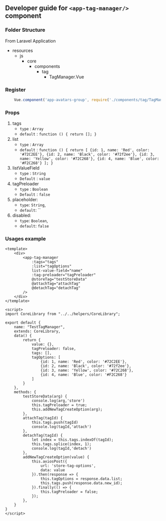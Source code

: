 ## Developer guide for `<app-tag-manager/>` component

### Folder Structure

From Laravel Application

- resources
    - js
        - core
            - components
                - tag
                    - TagManager.Vue
                    

### Register

```js
    Vue.component('app-avatars-group', require('./components/tag/TagManager').default);
```


### Props 

1. tags
    - `type` : `Array`
    - `default` : `function () {
           return [];
       }`
2. list
    - `type` : `Array`
    - `default` : `function () {
               return [
                   {id: 1, name: 'Red', color: '#72C2EE'},
                   {id: 2, name: 'Black', color: '#72f2ee'},
                   {id: 3, name: 'Yellow', color: '#72C268'},
                   {id: 4, name: 'Blue', color: '#F2C268'}
               ];
           }`
3. listValueField
   - `type` : `String`
   - `Default` : `value`
4. tagPreloader
   - `type` : `Boolean`
   - `Default` : `false`
5. placeholder: 
   - `type`: `String`,
   - `default`: ``
6. disabled: 
   - `type`: `Boolean`,
   - `default`: `false`    
    
### Usages example
```
<template>
    <div>
        <app-tag-manager
            :tags="tags"
            :list="tagOptions"
            list-value-field="name"
            :tag-preloader="tagPreloader"
            @storeTag="testStoreData"
            @attachTag="attachTag"
            @detachTag="detachTag"
        />
    </div>
</template>

<script>
import CoreLibrary from "../../helpers/CoreLibrary";

export default {
    name: "TestTagManager",
    extends: CoreLibrary,
    data() {
        return {
            value: {},
            tagPreloader: false,
            tags: [],
            tagOptions: [
                {id: 1, name: 'Red', color: '#72C2EE'},
                {id: 2, name: 'Black', color: '#72f2ee'},
                {id: 3, name: 'Yellow', color: '#72C268'},
                {id: 4, name: 'Blue', color: '#F2C268'}
            ]
        }
    },
    methods: {
        testStoreData(arg) {
            console.log(arg,'store')
            this.tagPreloader = true;
            this.addNewTagCreateOption(arg);
        },
        attachTag(tagId) {
            this.tags.push(tagId)
            console.log(tagId,'attach')
        },
        detachTag(tagId) {
            let index = this.tags.indexOf(tagId);
            this.tags.splice(index, 1);
            console.log(tagId,'detach')
        },
        addNewTagCreateOption(value) {
            this.axiosPost({
                url: 'store-tag-options',
                data: value
            }).then(response => {
                this.tagOptions = response.data.list;
                this.tags.push(response.data.new_id);
            }).finally(() => {
                this.tagPreloader = false;
            });
        },
    }
}
</script>

```
